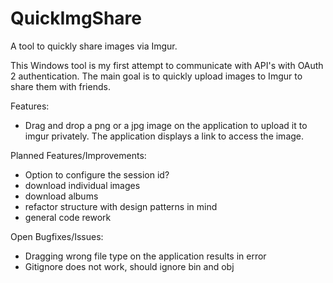 # QuickImgShare
A tool to quickly share images via Imgur.

This Windows tool is my first attempt to communicate with API's with OAuth 2 authentication. The main goal is to quickly upload images to Imgur to share them with friends.

Features:
* Drag and drop a png or a jpg image on the application to upload it to imgur privately. The application displays a link to access the image.

Planned Features/Improvements:
* Option to configure the session id?
* download individual images
* download albums
* refactor structure with design patterns in mind
* general code rework

Open Bugfixes/Issues:
* Dragging wrong file type on the application results in error
* Gitignore does not work, should ignore bin and obj


